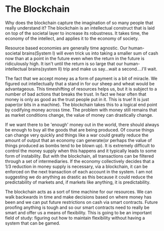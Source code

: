 # The Blockchain

Why does the blockchain capture the imagination of so many people that really understand it? The blockchain is an intellectual construct that is laid on top of the societal layer to increase its robustness. It takes time, the economy of the intellect, and applies it to the economy of society.

Resource based economies are generally time agnostic. Our human-societal brains(System I) will even trick us into taking a smaller sum of cash now than at a point in the future even when the return in the future is ridiculously high. It isn't until the return is so large that our human-intellectual brains(system II) trip and make us say...wait a second....I'll wait.

The fact that we accept money as a form of payment is a bit of miracle. We figured out intellectually that a stand in for our sheep and wheat would be advantageous. This timeshifting of resources helps us, but it is subject to a number of bad actions that breaks the trust. In fact we hear often that money is only as good as the trust people put in it. This is true! It is just paper(or bits in a machine). The blockchain takes this to a logical end point by codifying money across time. The problem with money still remains that as market conditions change, the value of money can drastically change.

If we want there to be 'enough' money out in the world, there should always be enough to buy all the goods that are being produced. Of course things can change very quickly and things like a war could greatly reduce the amount of output that an economy can generate(or perhaps the value of things produced as bombs tend to be blown up). It is extremely difficult to control the money supply when this happens and it typically leads to some form of instability. But with the blockchain, all transactions can be filtered through a set of intermediaries. If the economy collectively decides that a 1/3 reduction in money supply is necessary, via a blockchain, it can be enforced on the next transaction of each account in the system. I am not suggesting we do anything as drastic as this because it could reduce the predictability of markets and, if markets like anything, it is predictability.

The blockchain acts as a sort of time machine for our resources. We can walk backwards in time and make decisions based on where money has been and we can put future restrictions on cash via smart contracts. Future proofing anything is tough and so our smart contracts need to really be smart and offer us a means of flexibility. This is going to be an important field of study: figuring out how to maintain flexibility without having a system that can be gamed.


